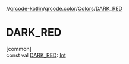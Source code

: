 //[qrcode-kotlin](../../../index.md)/[qrcode.color](../index.md)/[Colors](index.md)/[DARK_RED](-d-a-r-k_-r-e-d.md)

# DARK_RED

[common]\
const val [DARK_RED](-d-a-r-k_-r-e-d.md): [Int](https://kotlinlang.org/api/latest/jvm/stdlib/kotlin/-int/index.html)
